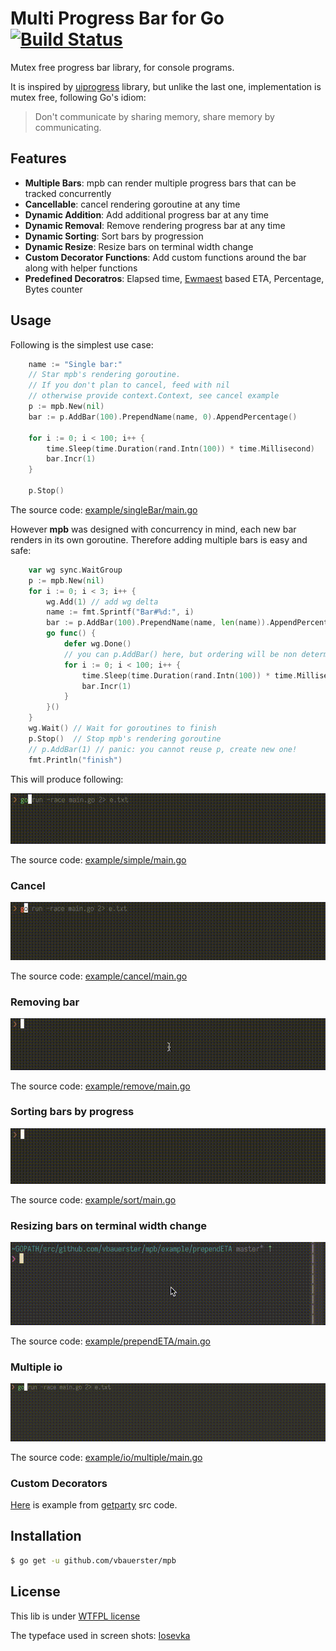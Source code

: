 # Multi Progress Bar for Go [![Build Status](https://travis-ci.org/vbauerster/mpb.svg?branch=master)](https://travis-ci.org/vbauerster/mpb)

Mutex free progress bar library, for console programs.

It is inspired by [uiprogress](https://github.com/gosuri/uiprogress) library,
but unlike the last one, implementation is mutex free, following Go's idiom:

> Don't communicate by sharing memory, share memory by communicating.

## Features

* __Multiple Bars__: mpb can render multiple progress bars that can be tracked concurrently
* __Cancellable__: cancel rendering goroutine at any time
* __Dynamic Addition__:  Add additional progress bar at any time
* __Dynamic Removal__:  Remove rendering progress bar at any time
* __Dynamic Sorting__:  Sort bars by progression
* __Dynamic Resize__:  Resize bars on terminal width change
* __Custom Decorator Functions__: Add custom functions around the bar along with helper functions
* __Predefined Decoratros__: Elapsed time, [Ewmaest](https://github.com/dgryski/trifles/tree/master/ewmaest) based ETA, Percentage, Bytes counter

## Usage

Following is the simplest use case:

```go
	name := "Single bar:"
	// Star mpb's rendering goroutine.
	// If you don't plan to cancel, feed with nil
	// otherwise provide context.Context, see cancel example
	p := mpb.New(nil)
	bar := p.AddBar(100).PrependName(name, 0).AppendPercentage()

	for i := 0; i < 100; i++ {
		time.Sleep(time.Duration(rand.Intn(100)) * time.Millisecond)
		bar.Incr(1)
	}

	p.Stop()
```
The source code: [example/singleBar/main.go](example/singleBar/main.go)

However **mpb** was designed with concurrency in mind, each new bar renders in its
own goroutine. Therefore adding multiple bars is easy and safe:

```go
	var wg sync.WaitGroup
	p := mpb.New(nil)
	for i := 0; i < 3; i++ {
		wg.Add(1) // add wg delta
		name := fmt.Sprintf("Bar#%d:", i)
		bar := p.AddBar(100).PrependName(name, len(name)).AppendPercentage()
		go func() {
			defer wg.Done()
			// you can p.AddBar() here, but ordering will be non deterministic
			for i := 0; i < 100; i++ {
				time.Sleep(time.Duration(rand.Intn(100)) * time.Millisecond)
				bar.Incr(1)
			}
		}()
	}
	wg.Wait() // Wait for goroutines to finish
	p.Stop()  // Stop mpb's rendering goroutine
	// p.AddBar(1) // panic: you cannot reuse p, create new one!
	fmt.Println("finish")
```

This will produce following:

![example](example/gifs/simple.gif)

The source code: [example/simple/main.go](example/simple/main.go)

### Cancel

![example](example/gifs/cancel.gif)

The source code: [example/cancel/main.go](example/cancel/main.go)

### Removing bar

![example](example/gifs/remove.gif)

The source code: [example/remove/main.go](example/remove/main.go)

### Sorting bars by progress

![example](example/gifs/sort.gif)

The source code: [example/sort/main.go](example/sort/main.go)

### Resizing bars on terminal width change

![example](example/gifs/resize.gif)

The source code: [example/prependETA/main.go](example/prependETA/main.go)

### Multiple io

![example](example/gifs/io-multiple.gif)

The source code: [example/io/multiple/main.go](example/io/multiple/main.go)

### Custom Decorators

[Here](https://github.com/vbauerster/getparty/blob/master/cmd/getparty/decorator.go) is example from [getparty](https://github.com/vbauerster/getparty) src code.

## Installation

```sh
$ go get -u github.com/vbauerster/mpb
```

## License

This lib is under [WTFPL license](http://www.wtfpl.net)

The typeface used in screen shots: [Iosevka](https://be5invis.github.io/Iosevka)
